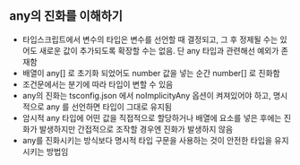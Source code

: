 ## any의 진화를 이해하기

- 타입스크립트에서 변수의 타입은 변수를 선언할 때 결정되고, 그 후 정제될 수는 있어도 새로운 값이 추가되도록 확장할 수는 없음. 단 any 타입과 관련해선 예외가 존재함
- 배열이 any[] 로 초기화 되었어도 number 값을 넣는 순간 number[] 로 진화함
- 조건문에서는 분기에 따라 타입이 변할 수 있음
- any의 진화는 tsconfig.json 에서 noImplicityAny 옵션이 켜져있어야 하고, 명시적으로 any 를 선언하면 타입이 그대로 유지됨
- 암시적 any 타입에 어떤 값을 직접적으로 할당하거나 배열에 요소를 넣은 후에는 진화가 발생하지만 간접적으로 조작할 경우엔 진화가 발생하지 않음
- any를 진화시키는 방식보다 명시적 타입 구문을 사용하는 것이 안전한 타입을 유지시키는 방법임
